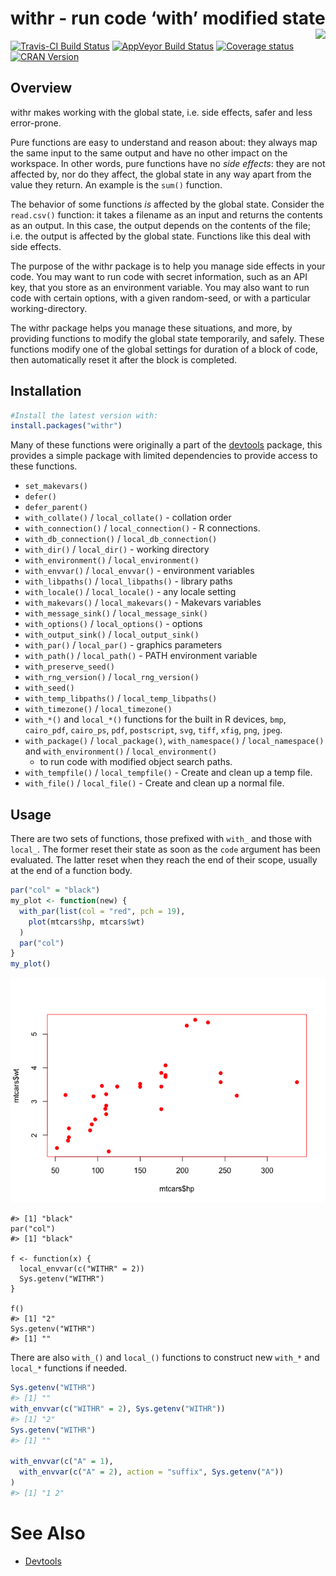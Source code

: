 
<!-- README.md is generated from README.Rmd. Please edit that file -->

# withr - run code ‘with’ modified state <img src="man/figures/logo.png" align="right" />

[![Travis-CI Build
Status](https://travis-ci.org/r-lib/withr.svg?branch=master)](https://travis-ci.org/r-lib/withr)
[![AppVeyor Build
Status](https://ci.appveyor.com/api/projects/status/github/r-lib/withr?branch=master&svg=true)](https://ci.appveyor.com/project/jimhester/withr)
[![Coverage
status](https://codecov.io/gh/r-lib/withr/branch/master/graph/badge.svg)](https://codecov.io/github/r-lib/withr?branch=master)
[![CRAN
Version](http://www.r-pkg.org/badges/version/withr)](http://www.r-pkg.org/pkg/withr)

## Overview

withr makes working with the global state, i.e. side effects, safer and
less error-prone.

Pure functions are easy to understand and reason about: they always map
the same input to the same output and have no other impact on the
workspace. In other words, pure functions have no *side effects*: they
are not affected by, nor do they affect, the global state in any way
apart from the value they return. An example is the `sum()` function.

The behavior of some functions *is* affected by the global state.
Consider the `read.csv()` function: it takes a filename as an input and
returns the contents as an output. In this case, the output depends on
the contents of the file; i.e. the output is affected by the global
state. Functions like this deal with side effects.

The purpose of the withr package is to help you manage side effects in
your code. You may want to run code with secret information, such as an
API key, that you store as an environment variable. You may also want to
run code with certain options, with a given random-seed, or with a
particular working-directory.

The withr package helps you manage these situations, and more, by
providing functions to modify the global state temporarily, and safely.
These functions modify one of the global settings for duration of a
block of code, then automatically reset it after the block is completed.

## Installation

``` r
#Install the latest version with:
install.packages("withr")
```

Many of these functions were originally a part of the
[devtools](https://github.com/hadley/devtools) package, this provides a
simple package with limited dependencies to provide access to these
functions.

  - `set_makevars()`
  - `defer()`
  - `defer_parent()`
  - `with_collate()` / `local_collate()` - collation order
  - `with_connection()` / `local_connection()` - R connections.
  - `with_db_connection()` / `local_db_connection()`
  - `with_dir()` / `local_dir()` - working directory
  - `with_environment()` / `local_environment()`
  - `with_envvar()` / `local_envvar()` - environment variables
  - `with_libpaths()` / `local_libpaths()` - library paths
  - `with_locale()` / `local_locale()` - any locale setting
  - `with_makevars()` / `local_makevars()` - Makevars variables
  - `with_message_sink()` / `local_message_sink()`
  - `with_options()` / `local_options()` - options
  - `with_output_sink()` / `local_output_sink()`
  - `with_par()` / `local_par()` - graphics parameters
  - `with_path()` / `local_path()` - PATH environment variable
  - `with_preserve_seed()`
  - `with_rng_version()` / `local_rng_version()`
  - `with_seed()`  
  - `with_temp_libpaths()` / `local_temp_libpaths()`
  - `with_timezone()` / `local_timezone()`
  - `with_*()` and `local_*()` functions for the built in R devices,
    `bmp`, `cairo_pdf`, `cairo_ps`, `pdf`, `postscript`, `svg`, `tiff`,
    `xfig`, `png`, `jpeg`.
  - `with_package()` / `local_package()`, `with_namespace()` /
    `local_namespace()` and `with_environment()` / `local_environment()`
    - to run code with modified object search paths.
  - `with_tempfile()` / `local_tempfile()` - Create and clean up a temp
    file.
  - `with_file()` / `local_file()` - Create and clean up a normal file.

## Usage

There are two sets of functions, those prefixed with `with_` and those
with `local_`. The former reset their state as soon as the `code`
argument has been evaluated. The latter reset when they reach the end of
their scope, usually at the end of a function body.

``` r
par("col" = "black")
my_plot <- function(new) {
  with_par(list(col = "red", pch = 19),
    plot(mtcars$hp, mtcars$wt)
  )
  par("col")
}
my_plot()
```

![](README-unnamed-chunk-3-1.png)<!-- -->

    #> [1] "black"
    par("col")
    #> [1] "black"
    
    f <- function(x) {
      local_envvar(c("WITHR" = 2))
      Sys.getenv("WITHR")
    }
    
    f()
    #> [1] "2"
    Sys.getenv("WITHR")
    #> [1] ""

There are also `with_()` and `local_()` functions to construct new
`with_*` and `local_*` functions if needed.

``` r
Sys.getenv("WITHR")
#> [1] ""
with_envvar(c("WITHR" = 2), Sys.getenv("WITHR"))
#> [1] "2"
Sys.getenv("WITHR")
#> [1] ""

with_envvar(c("A" = 1),
  with_envvar(c("A" = 2), action = "suffix", Sys.getenv("A"))
)
#> [1] "1 2"
```

# See Also

  - [Devtools](https://github.com/hadley/devtools)
